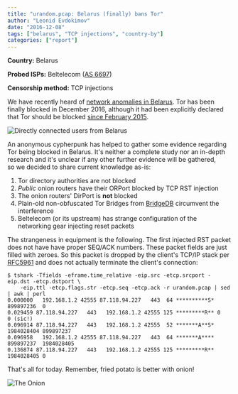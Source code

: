 ```yaml
---
title: "urandom.pcap: Belarus (finally) bans Tor"
author: "Leonid Evdokimov"
date: "2016-12-08"
tags: ["belarus", "TCP injections", "country-by"]
categories: ["report"]
---
```


**Country:** Belarus

**Probed ISPs:** Beltelecom ([AS 6697](https://stat.ripe.net/AS6697))

**Censorship method:** TCP injections

We have recently heard of [network anomalies in Belarus](https://metrics.torproject.org/userstats-relay-country.html?start=2016-09-07&end=2016-12-06&country=by&events=points).
Tor has been finally blocked in December 2016, although it had been explicitly
declared that Tor should be blocked [since February 2015](https://meduza.io/en/news/2015/02/25/belarus-bans-tor).

![Directly connected users from Belarus](/post/belarus-fries-onion/userstats-relay-country-by-2016-09-07-2016-12-06-points.png)

An anonymous cypherpunk has helped to gather some evidence regarding Tor
being blocked in Belarus. It's neither a complete study nor an in-depth
research and it's unclear if any other further evidence will be gathered, so we
decided to share current knowledge as-is:

1. Tor directory authorities are not blocked
2. *Public* onion routers have their ORPort blocked by TCP RST injection
3. The onion routers' DirPort is **not** blocked
4. Plain-old non-obfuscated Tor Bridges from [BridgeDB](https://bridges.torproject.org/) circumvent the interference
5. Beltelecom (or its upstream) has strange configuration of the networking gear injecting reset packets

The strangeness in equipment is the following. The first injected RST packet does
not have have proper SEQ/ACK numbers. These packet fields are just filled with
zeroes. So this packet is dropped by the client's TCP/IP stack per
[RFC5961](https://tools.ietf.org/html/rfc5961) and does not actually terminate
the client's connection:

```
$ tshark -Tfields -eframe.time_relative -eip.src -etcp.srcport -eip.dst -etcp.dstport \
    -eip.ttl -etcp.flags.str -etcp.seq -etcp.ack -r urandom.pcap | sed | awk | perl
0.000000   192.168.1.2 42555 87.118.94.227   443  64 **********S* 899897236  0
0.029459 87.118.94.227   443   192.168.1.2 42555 125 *********R** 0          0 (sic!)
0.096914 87.118.94.227   443   192.168.1.2 42555  52 *******A**S* 1984028404 899897237
0.096958   192.168.1.2 42555 87.118.94.227   443  64 *******A**** 899897237  1984028405
0.136874 87.118.94.227   443   192.168.1.2 42555 125 *********R** 1984028405 0

```

That's all for today. Remember, fried potato is better with onion!

![The Onion](/post/belarus-fries-onion/640px-Fried_potatoes.jpg)
